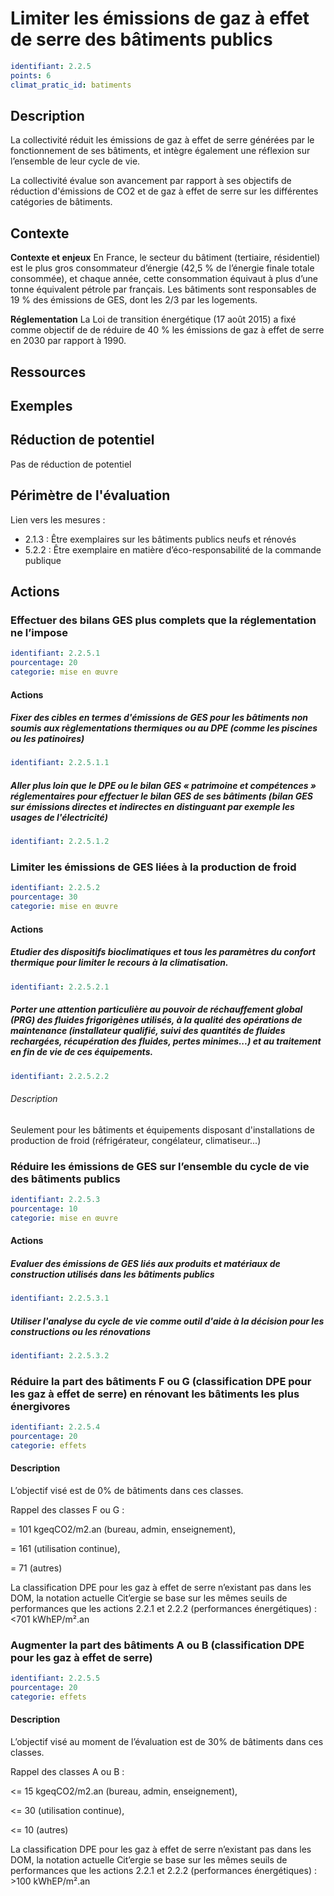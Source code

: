 # Limiter les émissions de gaz à effet de serre des bâtiments publics
```yaml
identifiant: 2.2.5
points: 6
climat_pratic_id: batiments
```
## Description
La collectivité réduit les émissions de gaz à effet de serre générées par le fonctionnement de ses bâtiments, et intègre également une réflexion sur l’ensemble de leur cycle de vie.

La collectivité évalue son avancement par rapport à ses objectifs de réduction d'émissions de CO2 et de gaz à effet de serre sur les différentes catégories de bâtiments.

## Contexte
**Contexte et enjeux**
En France, le secteur du bâtiment (tertiaire, résidentiel) est le plus gros consommateur d’énergie (42,5 % de l’énergie finale totale consommée), et chaque année, cette consommation équivaut à plus d’une tonne équivalent pétrole par français. Les bâtiments sont responsables de 19 % des émissions de GES, dont les 2/3 par les logements.

**Réglementation**
La Loi de transition énergétique (17 août 2015) a fixé comme objectif de de réduire de 40 % les émissions de gaz à effet de serre en 2030 par rapport à 1990.

## Ressources

## Exemples

## Réduction de potentiel
Pas de réduction de potentiel

## Périmètre de l'évaluation
Lien vers les mesures :
- 2.1.3 : Être exemplaires sur les bâtiments publics neufs et rénovés
- 5.2.2 : Être exemplaire en matière d’éco-responsabilité de la commande publique

## Actions
### Effectuer des bilans GES plus complets que la réglementation ne l’impose
```yaml
identifiant: 2.2.5.1
pourcentage: 20
categorie: mise en œuvre
```


#### Actions

##### Fixer des cibles en termes d'émissions de GES pour les bâtiments non soumis aux règlementations thermiques ou au DPE (comme les piscines ou les patinoires) 
```yaml
identifiant: 2.2.5.1.1
```

##### Aller plus loin que le DPE ou le bilan GES « patrimoine et compétences » réglementaires pour effectuer le bilan GES de ses bâtiments (bilan GES sur émissions directes et indirectes en distinguant par exemple les usages de l'électricité)
```yaml
identifiant: 2.2.5.1.2
```


### Limiter les émissions de GES liées à la production de froid
```yaml
identifiant: 2.2.5.2
pourcentage: 30
categorie: mise en œuvre
```


#### Actions
##### Etudier des dispositifs bioclimatiques et tous les paramètres du confort thermique pour limiter le recours à la climatisation.
```yaml
identifiant: 2.2.5.2.1
```

##### Porter une attention particulière au pouvoir de réchauffement global (PRG) des fluides frigorigènes utilisés, à la qualité des opérations de maintenance (installateur qualifié, suivi des quantités de fluides rechargées, récupération des fluides, pertes minimes...) et au traitement en fin de vie de ces équipements.
```yaml
identifiant: 2.2.5.2.2
```
###### Description
Seulement pour les bâtiments et équipements disposant d'installations de production de froid (réfrigérateur, congélateur, climatiseur...)

### Réduire les émissions de GES sur l’ensemble du cycle de vie des bâtiments publics
```yaml
identifiant: 2.2.5.3
pourcentage: 10
categorie: mise en œuvre
```


#### Actions
##### Evaluer des émissions de GES liés aux produits et matériaux de construction utilisés dans les bâtiments publics
```yaml
identifiant: 2.2.5.3.1
```

##### Utiliser l'analyse du cycle de vie comme outil d'aide à la décision pour les constructions ou les rénovations
```yaml
identifiant: 2.2.5.3.2
```


### Réduire la part des bâtiments F ou G (classification DPE pour les gaz à effet de serre) en rénovant les bâtiments les plus énergivores
```yaml
identifiant: 2.2.5.4
pourcentage: 20
categorie: effets
```
#### Description
L’objectif visé est de 0% de bâtiments dans ces classes.

Rappel des classes F ou G :

= 101 kgeqCO2/m2.an (bureau, admin, enseignement),

= 161 (utilisation continue),

= 71 (autres)

La classification DPE pour les gaz à effet de serre n’existant pas dans les DOM, la notation actuelle Cit’ergie se base sur les mêmes seuils de performances que les actions 2.2.1 et 2.2.2 (performances énergétiques) : <701 kWhEP/m².an



### Augmenter la part des bâtiments A ou B (classification DPE pour les gaz à effet de serre)
```yaml
identifiant: 2.2.5.5
pourcentage: 20
categorie: effets
```
#### Description
L’objectif visé au moment de l’évaluation est de 30% de bâtiments dans ces classes.

Rappel des classes A ou B :

<= 15 kgeqCO2/m2.an (bureau, admin, enseignement),

<= 30 (utilisation continue),

<= 10 (autres)

La classification DPE pour les gaz à effet de serre n’existant pas dans les DOM, la notation actuelle Cit’ergie se base sur les mêmes seuils de performances que les actions 2.2.1 et 2.2.2 (performances énergétiques)  : >100 kWhEP/m².an


